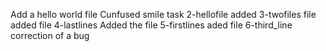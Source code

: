 Add a hello world file
Cunfused smile task
2-hellofile
added 3-twofiles file
added file 4-lastlines
Added the file 5-firstlines
aded file 6-third_line
correction of a bug
